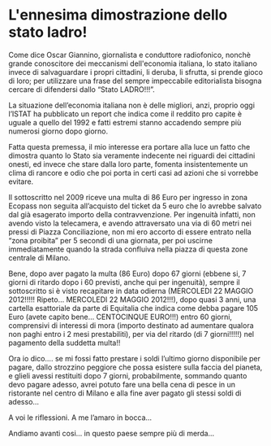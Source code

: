 # L'ennesima dimostrazione dello stato ladro!

Come dice Oscar Giannino, giornalista e conduttore radiofonico, nonchè grande conoscitore dei meccanismi dell'economia italiana, lo stato italiano invece di salvaguardare i propri cittadini, li deruba, li sfrutta, si prende gioco di loro; per utilizzare una frase del sempre impeccabile editorialista bisogna cercare di difendersi dallo &#8220;Stato LADRO!!!&#8221;.
  
La situazione dell&#8217;economia italiana non è delle migliori, anzi, proprio oggi l&#8217;ISTAT ha pubblicato un report che indica come il reddito pro capite è uguale a quello del 1992 e fatti estremi stanno accadendo sempre più numerosi giorno dopo giorno.
  
Fatta questa premessa, il mio interesse era portare alla luce un fatto che dimostra quanto lo Stato sia veramente indecente nei riguardi dei cittadini onesti, ed invece che stare dalla loro parte, fomenta insistentemente un clima di rancore e odio che poi porta in certi casi ad azioni che si vorrebbe evitare.
  
Il sottoscritto nel 2009 riceve una multa di 86 Euro per ingresso in zona Ecopass non seguita all&#8217;acquisto del ticket da 5 euro che lo avrebbe salvato dal già esagerato importo della contravvenzione. Per ingenuità infatti, non avendo visto la telecamera, e avendo attraversato una via di 60 metri nei pressi di Piazza Conciliazione, non mi ero accorto di essere entrato nella &#8220;zona proibita&#8221; per 5 secondi di una giornata, per poi uscirne immediatamente quando la strada confluiva nella piazza di questa zone centrale di Milano.
  
Bene, dopo aver pagato la multa (86 Euro) dopo 67 giorni (ebbene si, 7 giorni di ritardo dopo i 60 previsti, anche qui per ingenuità), sempre il sottoscritto si è visto recapitare in data odierna (MERCOLEDI 22 MAGGIO 2012!!!!! Ripeto&#8230; MERCOLEDI 22 MAGGIO 2012!!!), dopo quasi 3 anni, una cartella esattoriale da parte di Equitalia che indica come debba pagare 105 Euro (avete capito bene&#8230; CENTOCINQUE EURO!!!) entro 60 giorni, comprensivi di interessi di mora (importo destinato ad aumentare qualora non paghi entro i 2 mesi prestabiliti), per via del ritardo (di 7 giorni!!!!!) nel pagamento della suddetta multa!!
  
Ora io dico&#8230;. se mi fossi fatto prestare i soldi l&#8217;ultimo giorno disponibile per pagare, dallo strozzino peggiore che possa esistere sulla faccia del pianeta, e glieli avessi restituiti dopo 7 giorni, probabilmente, sommando quanto devo pagare adesso, avrei potuto fare una bella cena di pesce in un ristorante nel centro di Milano e alla fine aver pagato gli stessi soldi di adesso&#8230;
  
A voi le riflessioni. A me l&#8217;amaro in bocca&#8230;
  
Andiamo avanti cosi&#8230; in questo paese sempre più di merda&#8230;

